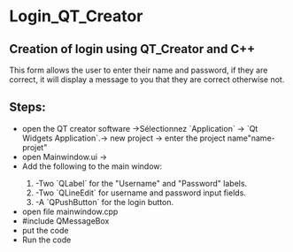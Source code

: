 # Login_QT_Creator
## Creation of login using QT_Creator and C++
This form allows the user to enter their name and password, if they are correct, 
it will display a message to you that they are correct otherwise not.
<h2>Steps:</h2>
<ul>
  <li>open the QT creator software ->Sélectionnez `Application` -> `Qt Widgets Application`.-> new project -> enter the project name"name-projet"</li>
  <li>open Mainwindow.ui -></li>
  <li>Add the following to the main window:</li>
  <ol type="1">
    <li>-Two `QLabel` for the "Username" and "Password" labels.</li>
    <li>-Two `QLineEdit` for username and password input fields.</li>
    <li>-A `QPushButton` for the login button.</li>
  </ol>
  <li>open file mainwindow.cpp</li>
  <li> #include QMessageBox</li>
    <li>put the code</li>
    <li>Run the code </li>    
</ul>

